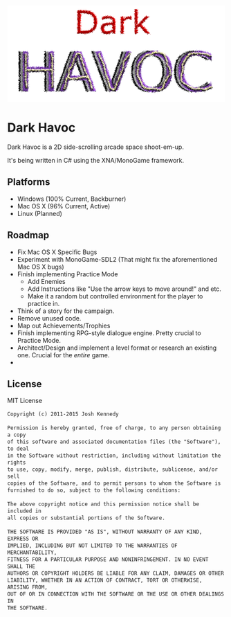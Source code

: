 ![Dark Havoc logo](https://raw.githubusercontent.com/CaptainSandman/DarkHavoc/master/Dark%20Havoc/Resources/Images/DarkHavocLogo.png)

Dark Havoc
=========

Dark Havoc is a 2D side-scrolling arcade space shoot-em-up.

It's being written in C# using the XNA/MonoGame framework.

Platforms
-------

* Windows (100% Current, Backburner)
* Mac OS X (96% Current, Active)
* Linux (Planned)

Roadmap
-------

* Fix Mac OS X Specific Bugs
* Experiment with MonoGame-SDL2 (That might fix the aforementioned Mac OS X bugs)
* Finish implementing Practice Mode
    * Add Enemies
    * Add Instructions like "Use the arrow keys to move around!" and etc.
    * Make it a random but controlled environment for the player to practice in.
* Think of a story for the campaign.
* Remove unused code.
* Map out Achievements/Trophies
* Finish implementing RPG-style dialogue engine. Pretty crucial to Practice Mode.
* Architect/Design and implement a level format or research an existing one. Crucial for the *entire* game.
* 

License
-------

MIT License

    Copyright (c) 2011-2015 Josh Kennedy

    Permission is hereby granted, free of charge, to any person obtaining a copy
    of this software and associated documentation files (the "Software"), to deal
    in the Software without restriction, including without limitation the rights
    to use, copy, modify, merge, publish, distribute, sublicense, and/or sell
    copies of the Software, and to permit persons to whom the Software is
    furnished to do so, subject to the following conditions:

    The above copyright notice and this permission notice shall be included in
    all copies or substantial portions of the Software.
    
    THE SOFTWARE IS PROVIDED "AS IS", WITHOUT WARRANTY OF ANY KIND, EXPRESS OR
    IMPLIED, INCLUDING BUT NOT LIMITED TO THE WARRANTIES OF MERCHANTABILITY,
    FITNESS FOR A PARTICULAR PURPOSE AND NONINFRINGEMENT. IN NO EVENT SHALL THE
    AUTHORS OR COPYRIGHT HOLDERS BE LIABLE FOR ANY CLAIM, DAMAGES OR OTHER
    LIABILITY, WHETHER IN AN ACTION OF CONTRACT, TORT OR OTHERWISE, ARISING FROM,
    OUT OF OR IN CONNECTION WITH THE SOFTWARE OR THE USE OR OTHER DEALINGS IN
    THE SOFTWARE.
